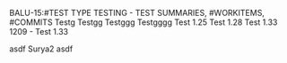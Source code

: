 BALU-15:#TEST TYPE TESTING - TEST SUMMARIES, #WORKITEMS, #COMMITS
Testg
Testgg
Testggg
Testgggg
Test 1.25
Test 1.28
Test 1.33
1209 - Test 1.33

asdf
Surya2
asdf